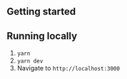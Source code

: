 ## Getting started

## Running locally

1. `yarn`
2. `yarn dev`
3. Navigate to `http://localhost:3000`
